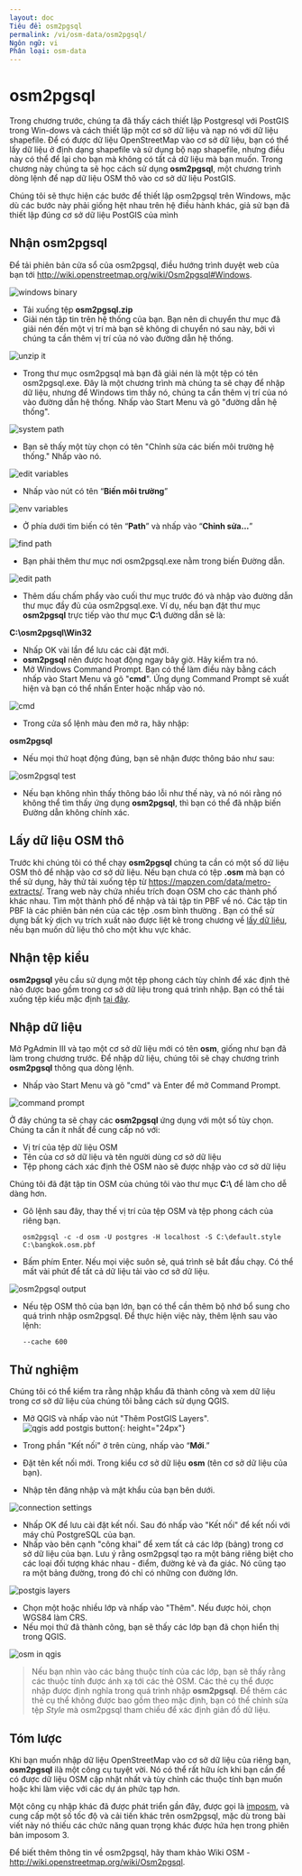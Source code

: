 ```yaml
---
layout: doc
Tiêu đề: osm2pgsql
permalink: /vi/osm-data/osm2pgsql/
Ngôn ngữ: vi
Phân loại: osm-data
---
```


osm2pgsql
==========


Trong chương trước, chúng ta đã thấy cách thiết lập Postgresql với PostGIS trong Win-dows và cách thiết lập một cơ sở dữ liệu và nạp nó với dữ liệu shapefile. Để có được dữ liệu OpenStreetMap vào cơ sở dữ liệu, bạn có thể lấy dữ liệu ở định dạng shapefile và sử dụng bộ nạp shapefile, nhưng điều này có thể để lại cho bạn mà không có tất cả dữ liệu mà bạn muốn. Trong chương này chúng ta sẽ học cách sử dụng **osm2pgsql**, một chương trình dòng lệnh để nạp dữ liệu OSM thô vào cơ sở dữ liệu PostGIS.  

Chúng tôi sẽ thực hiện các bước để thiết lập osm2pgsql trên Windows, mặc dù các bước này phải giống hệt nhau trên hệ điều hành khác, giả sử bạn đã thiết lập đúng cơ sở dữ liệu PostGIS của mình  

Nhận osm2pgsql
-------------

Để tải phiên bản cửa sổ của osm2pgsql, điều hướng trình duyệt web của bạn tới <http://wiki.openstreetmap.org/wiki/Osm2pgsql#Windows>.  

![windows binary][]

- Tải xuống tệp **osm2pgsql.zip**  
- Giải nén tập tin trên hệ thống của bạn. Bạn nên di chuyển thư mục đã giải nén đến một vị trí mà bạn sẽ không di chuyển nó sau này, bởi vì chúng ta cần thêm vị trí của nó vào đường dẫn hệ thống.  

![unzip it][]

- Trong thư mục osm2pgsql mà bạn đã giải nén là một tệp có tên osm2pgsql.exe. Đây là một chương trình mà chúng ta sẽ chạy để nhập dữ liệu, nhưng để Windows tìm thấy nó, chúng ta cần thêm vị trí của nó vào đường dẫn hệ thống. Nhấp vào Start Menu và gõ "đường dẫn hệ thống".  

![system path][]

- Bạn sẽ thấy một tùy chọn có tên "Chỉnh sửa các biến môi trường hệ thống." Nhấp vào nó.  

![edit variables][]

- Nhấp vào nút có tên “**Biến môi trường**”  

![env variables][]

- Ở phía dưới tìm biến có tên “**Path**” và nhấp vào “**Chỉnh sửa...**”  

![find path][]

- Bạn phải thêm thư mục nơi osm2pgsql.exe nằm trong biến Đường dẫn.  

![edit path][]

- Thêm dấu chấm phẩy vào cuối thư mục trước đó và nhập vào đường dẫn thư mục đầy đủ của osm2pgsql.exe. Ví dụ, nếu bạn đặt thư mục **osm2pgsql** trực tiếp vào thư mục **C:\\** đường dẫn sẽ là:  
	
**C:\osm2pgsql\Win32**  

- Nhấp OK vài lần để lưu các cài đặt mới.  
- **osm2pgsql** nên được hoạt động ngay bây giờ. Hãy kiểm tra nó.  
- Mở Windows Command Prompt. Bạn có thể làm điều này bằng cách nhấp vào Start Menu và gõ  "**cmd**". Ứng dụng Command Prompt sẽ xuất hiện và bạn có thể nhấn Enter hoặc nhấp vào nó.  

![cmd][]

- Trong cửa sổ lệnh màu đen mở ra, hãy nhập:  

**osm2pgsql**

- Nếu mọi thứ hoạt động đúng, bạn sẽ nhận được thông báo như sau:  

![osm2pgsql test][]

- Nếu bạn không nhìn thấy thông báo lỗi như thế này, và nó nói rằng nó không thể tìm thấy ứng dụng  **osm2pgsql**, thì bạn có thể đã nhập biến Đường dẫn không chính xác.  

Lấy dữ liệu OSM thô
---------------------
Trước khi chúng tôi có thể chạy **osm2pgsql** chúng ta cần có một số dữ liệu OSM thô để nhập vào cơ sở dữ liệu. Nếu bạn chưa có tệp **.osm** mà bạn có thể sử dụng, hãy thử tải xuống tệp từ <https://mapzen.com/data/metro-extracts/>. Trang web này chứa nhiều trích đoạn OSM cho các thành phố khác nhau. Tìm một thành phố để nhập và tải tập tin PBF về nó. Các tập tin PBF là các phiên bản nén của các tệp .osm bình thường . Bạn có thể sử dụng bất kỳ dịch vụ trích xuất nào được liệt kê trong chương về [lấy dữ liệu](/en/osm-data/getting-data), nếu bạn muốn dữ liệu thô cho một khu vực khác.  

Nhận tệp kiểu
------------------
**osm2pgsql** yêu cầu sử dụng một tệp phong cách tùy chỉnh để xác định thẻ nào được bao gồm trong cơ sở dữ liệu trong quá trình nhập. Bạn có thể tải xuống tệp kiểu mặc định  [tại đây](/files/default.style).  

Nhập dữ liệu
-------------------
Mở PgAdmin III và tạo một cơ sở dữ liệu mới có tên **osm**, giống như bạn đã làm trong chương trước. Để nhập dữ liệu, chúng tôi sẽ chạy chương trình **osm2pgsql** thông qua dòng lệnh. 

- Nhấp vào Start Menu và gõ "cmd" và Enter để mở Command Prompt.  

![command prompt][]

Ở đây chúng ta sẽ chạy các  **osm2pgsql** ứng dụng với một số tùy chọn. Chúng ta cần ít nhất để cung cấp nó với:  

- Vị trí của tệp dữ liệu OSM  
- Tên của cơ sở dữ liệu và tên người dùng cơ sở dữ liệu  
- Tệp phong cách xác định thẻ OSM nào sẽ được nhập vào cơ sở dữ liệu  

Chúng tôi đã đặt tập tin OSM của chúng tôi vào thư mục **C:\\** để làm cho dễ dàng hơn.  

- Gõ lệnh sau đây, thay thế vị trí của tệp OSM và tệp phong cách của riêng bạn.

      osm2pgsql -c -d osm -U postgres -H localhost -S C:\default.style C:\bangkok.osm.pbf  

- Bấm phím Enter. Nếu mọi việc suôn sẻ, quá trình sẽ bắt đầu chạy. Có thể mất vài phút để tất cả dữ liệu tải vào cơ sở dữ liệu.  

![osm2pgsql output][]

- Nếu tệp OSM thô của bạn lớn, bạn có thể cần thêm bộ nhớ bổ sung cho quá trình nhập osm2pgsql. Để thực hiện việc này, thêm lệnh sau vào lệnh:  

      --cache 600

Thử nghiệm
-----------

Chúng tôi có thể kiểm tra rằng nhập khẩu đã thành công và xem dữ liệu trong cơ sở dữ liệu của chúng tôi bằng cách sử dụng QGIS.  

- Mở QGIS và nhấp vào nút  "Thêm PostGIS Layers". ![qgis add postgis button][]{: height="24px"}

- Trong phần "Kết nối" ở trên cùng, nhấp vào “**Mới**.”  
- Đặt tên kết nối mới. Trong kiểu cơ sở dữ liệu **osm** (tên cơ sở dữ liệu của bạn).  
- Nhập tên đăng nhập và mật khẩu của bạn bên dưới.  

![connection settings][]

- Nhấp OK để lưu cài đặt kết nối. Sau đó nhấp vào "Kết nối" để kết nối với máy chủ PostgreSQL của bạn.  
- Nhấp vào bên cạnh "công khai" để xem tất cả các lớp (bảng) trong cơ sở dữ liệu của bạn. Lưu ý rằng osm2pgsql tạo ra một bảng riêng biệt cho các loại đối tượng khác nhau - điểm, đường kẻ và đa giác. Nó cũng tạo ra một bảng đường, trong đó chỉ có những con đường lớn.  

![postgis layers][]

- Chọn một hoặc nhiều lớp và nhấp vào "Thêm". Nếu được hỏi, chọn WGS84 làm CRS.  
- Nếu mọi thứ đã thành công, bạn sẽ thấy các lớp bạn đã chọn hiển thị trong QGIS.  

![osm in qgis][]

> Nếu bạn nhìn vào các bảng thuộc tính của các lớp, bạn sẽ thấy rằng các thuộc tính được ánh xạ tới các thẻ OSM. Các thẻ cụ thể được nhập được định nghĩa trong quá trình nhập **osm2pgsql**. Để thêm các thẻ cụ thể không được bao gồm theo mặc định, bạn có thể chỉnh sửa tệp *Style* mà osm2pgsql tham chiếu để xác định giản đồ dữ liệu.  


Tóm lược
-------

Khi bạn muốn nhập dữ liệu OpenStreetMap vào cơ sở dữ liệu của riêng bạn, **osm2pgsql** ilà một công cụ tuyệt vời. Nó có thể rất hữu ích khi bạn cần để có được dữ liệu OSM cập nhật nhất và tùy chỉnh các thuộc tính bạn muốn hoặc khi làm việc với các dự án phức tạp hơn.  

Một công cụ nhập khác đã được phát triển gần đây, được gọi là [imposm](http://imposm.org/), và cung cấp một số tốc độ và cải tiến khác trên osm2pgsql, mặc dù trong bài viết này nó thiếu các chức năng quan trọng khác được hứa hẹn trong phiên bản imposom 3.  

Để biết thêm thông tin về osm2pgsql, hãy tham khảo Wiki OSM - <http://wiki.openstreetmap.org/wiki/Osm2pgsql>.  


[windows binary]: /images/osm-data/windows-binary.png
[unzip it]: /images/osm-data/unzip-it.png
[system path]: /images/osm-data/system-path.png
[edit variables]: /images/osm-data/edit-environment-variables.png
[env variables]: /images/osm-data/environment-variables.png
[find path]: /images/osm-data/find-path.png
[edit path]: /images/osm-data/edit-path-variable.png
[cmd]: /images/osm-data/cmd.png
[osm2pgsql test]: /images/osm-data/osm2pgsql-test.png
[command prompt]: /images/osm-data/command-prompt.png
[osm2pgsql output]: /images/osm-data/osm2pgsql-output.png
[qgis add postgis button]: /images/osm-data/add-postgis-button.png
[connection settings]: /images/osm-data/connection-settings.png
[postgis layers]: /images/osm-data/postgis-layers.png
[osm in qgis]: /images/osm-data/osm-in-qgis.png
